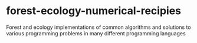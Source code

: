 # forest-ecology-numerical-recipies
Forest and ecology implementations of common algorithms and solutions to various programming problems in many different programming languages
